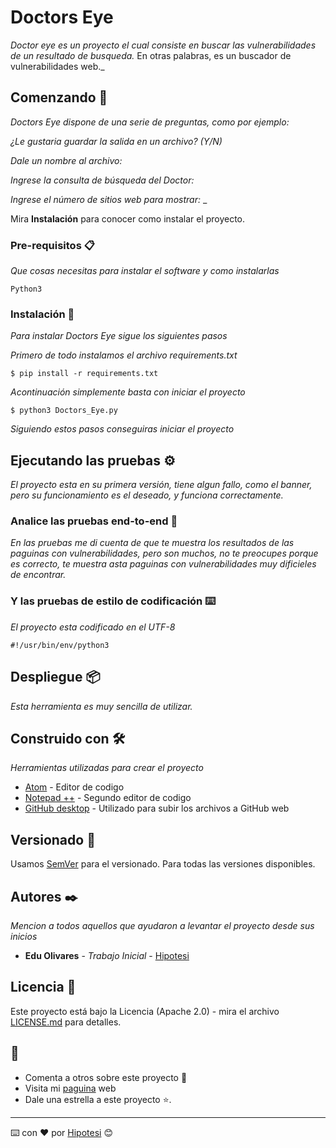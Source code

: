 # Doctors Eye

_Doctor eye es un proyecto el cual consiste en buscar las vulnerabilidades de un resultado de busqueda._
En otras palabras, es un buscador de vulnerabilidades web._

## Comenzando 🚀

_Doctors Eye dispone de una serie de preguntas, como por ejemplo:_

_¿Le gustaria guardar la salida en un archivo? (Y/N)_

_Dale un nombre al archivo:_

_Ingrese la consulta de búsqueda del Doctor:_

_Ingrese el número de sitios web para mostrar:_
_

Mira **Instalación** para conocer como instalar el proyecto.


### Pre-requisitos 📋

_Que cosas necesitas para instalar el software y como instalarlas_

```
Python3
```

### Instalación 🔧

_Para instalar Doctors Eye sigue los siguientes pasos_

_Primero de todo instalamos el archivo requirements.txt_

```
$ pip install -r requirements.txt
```

_Acontinuación simplemente basta con iniciar el proyecto_

```
$ python3 Doctors_Eye.py
```

_Siguiendo estos pasos conseguiras iniciar el proyecto_

## Ejecutando las pruebas ⚙️

_El proyecto esta en su primera versión, tiene algun fallo, como el banner, pero su funcionamiento es el deseado, y funciona correctamente._

### Analice las pruebas end-to-end 🔩

_En las pruebas me di cuenta de que te muestra los resultados de las paguinas con vulnerabilidades, pero son muchos, no te preocupes porque es correcto, te muestra asta paguinas con vulnerabilidades muy dificieles de encontrar._

### Y las pruebas de estilo de codificación ⌨️

_El proyecto esta codificado en el UTF-8_

```
#!/usr/bin/env/python3
```

## Despliegue 📦

_Esta herramienta es muy sencilla de utilizar._

## Construido con 🛠️

_Herramientas utilizadas para crear el proyecto_

* [Atom](https://atom.io/) - Editor de codigo
* [Notepad ++](https://notepad-plus-plus.org/) - Segundo editor de codigo
* [GitHub desktop](https://desktop.github.com/) - Utilizado para subir los archivos a GitHub web

## Versionado 📌

Usamos [SemVer](http://semver.org/) para el versionado. Para todas las versiones disponibles.

## Autores ✒️

_Mencion a todos aquellos que ayudaron a levantar el proyecto desde sus inicios_

* **Edu Olivares** - *Trabajo Inicial* - [Hipotesi](https://github.com/hipotesi)

## Licencia 📄

Este proyecto está bajo la Licencia (Apache 2.0) - mira el archivo [LICENSE.md](LICENSE) para detalles.

## 🎁

* Comenta a otros sobre este proyecto 📢
* Visita mi [paguina](http://hipotesi.org) web
* Dale una estrella a este proyecto ⭐.



---
⌨️ con ❤️ por [Hipotesi](https://github.com/hipotesi) 😊

